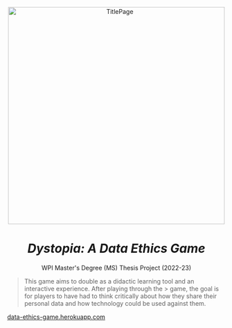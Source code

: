 <p align="center">
<img width="500" align="center" alt="TitlePage" src="https://user-images.githubusercontent.com/110933291/200730749-02c5ef60-cfff-426b-8fc1-35e4b0e4b3dc.png">
</p>

<h1 align="center"><em>Dystopia: A Data Ethics Game</em></h1>
<p align="center">WPI Master's Degree (MS) Thesis Project (2022-23)</p>

> This game aims to double as a didactic learning tool and an interactive experience.   After playing through the > game, the goal is for players to have had to think critically about how they share their personal data and how technology could be used against them.

[data-ethics-game.herokuapp.com](https://data-ethics-game.herokuapp.com/)

